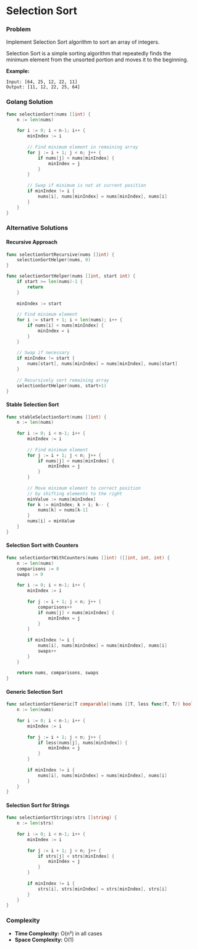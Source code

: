 # Selection Sort

### Problem
Implement Selection Sort algorithm to sort an array of integers.

Selection Sort is a simple sorting algorithm that repeatedly finds the minimum element from the unsorted portion and moves it to the beginning.

**Example:**
```
Input: [64, 25, 12, 22, 11]
Output: [11, 12, 22, 25, 64]
```

### Golang Solution

```go
func selectionSort(nums []int) {
    n := len(nums)
    
    for i := 0; i < n-1; i++ {
        minIndex := i
        
        // Find minimum element in remaining array
        for j := i + 1; j < n; j++ {
            if nums[j] < nums[minIndex] {
                minIndex = j
            }
        }
        
        // Swap if minimum is not at current position
        if minIndex != i {
            nums[i], nums[minIndex] = nums[minIndex], nums[i]
        }
    }
}
```

### Alternative Solutions

#### **Recursive Approach**
```go
func selectionSortRecursive(nums []int) {
    selectionSortHelper(nums, 0)
}

func selectionSortHelper(nums []int, start int) {
    if start >= len(nums)-1 {
        return
    }
    
    minIndex := start
    
    // Find minimum element
    for i := start + 1; i < len(nums); i++ {
        if nums[i] < nums[minIndex] {
            minIndex = i
        }
    }
    
    // Swap if necessary
    if minIndex != start {
        nums[start], nums[minIndex] = nums[minIndex], nums[start]
    }
    
    // Recursively sort remaining array
    selectionSortHelper(nums, start+1)
}
```

#### **Stable Selection Sort**
```go
func stableSelectionSort(nums []int) {
    n := len(nums)
    
    for i := 0; i < n-1; i++ {
        minIndex := i
        
        // Find minimum element
        for j := i + 1; j < n; j++ {
            if nums[j] < nums[minIndex] {
                minIndex = j
            }
        }
        
        // Move minimum element to correct position
        // by shifting elements to the right
        minValue := nums[minIndex]
        for k := minIndex; k > i; k-- {
            nums[k] = nums[k-1]
        }
        nums[i] = minValue
    }
}
```

#### **Selection Sort with Counters**
```go
func selectionSortWithCounters(nums []int) ([]int, int, int) {
    n := len(nums)
    comparisons := 0
    swaps := 0
    
    for i := 0; i < n-1; i++ {
        minIndex := i
        
        for j := i + 1; j < n; j++ {
            comparisons++
            if nums[j] < nums[minIndex] {
                minIndex = j
            }
        }
        
        if minIndex != i {
            nums[i], nums[minIndex] = nums[minIndex], nums[i]
            swaps++
        }
    }
    
    return nums, comparisons, swaps
}
```

#### **Generic Selection Sort**
```go
func selectionSortGeneric[T comparable](nums []T, less func(T, T/) bool) {
    n := len(nums)
    
    for i := 0; i < n-1; i++ {
        minIndex := i
        
        for j := i + 1; j < n; j++ {
            if less(nums[j], nums[minIndex]) {
                minIndex = j
            }
        }
        
        if minIndex != i {
            nums[i], nums[minIndex] = nums[minIndex], nums[i]
        }
    }
}
```

#### **Selection Sort for Strings**
```go
func selectionSortStrings(strs []string) {
    n := len(strs)
    
    for i := 0; i < n-1; i++ {
        minIndex := i
        
        for j := i + 1; j < n; j++ {
            if strs[j] < strs[minIndex] {
                minIndex = j
            }
        }
        
        if minIndex != i {
            strs[i], strs[minIndex] = strs[minIndex], strs[i]
        }
    }
}
```

### Complexity
- **Time Complexity:** O(n²) in all cases
- **Space Complexity:** O(1)
